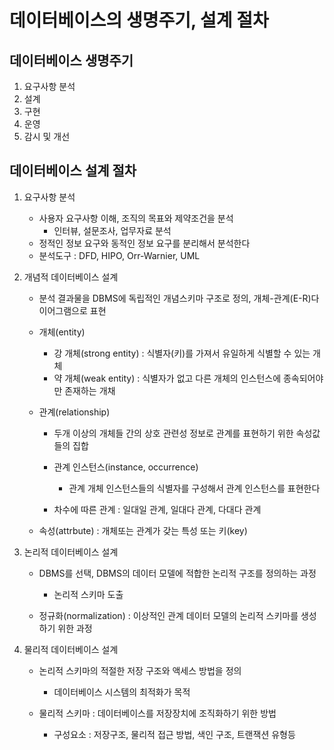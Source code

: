 # 데이터베이스의 생명주기, 설계 절차
## 데이터베이스 생명주기
1. 요구사항 분석
2. 설계
3. 구현
4. 운영
5. 감시 및 개선

## 데이터베이스 설계 절차
1. 요구사항 분석
    - 사용자 요구사항 이해, 조직의 목표와 제약조건을 분석
        - 인터뷰, 설문조사, 업무자료 분석
    - 정적인 정보 요구와 동적인 정보 요구를 분리해서 분석한다
    - 분석도구 : DFD, HIPO, Orr-Warnier, UML

2. 개념적 데이터베이스 설계
    - 분석 결과물을 DBMS에 독립적인 개념스키마 구조로 정의, 개체-관계(E-R)다이어그램으로 표현
    - 개체(entity)
        - 강 개체(strong entity) : 식별자(키)를 가져서 유일하게 식별할 수 있는 개체
        - 약 개체(weak entity) : 식별자가 없고 다른 개체의 인스턴스에 종속되어야만 존재하는 개채

    - 관계(relationship)
        - 두개 이상의 개체들 간의 상호 관련성 정보로 관계를 표현하기 위한 속성값들의 집합
        - 관계 인스턴스(instance, occurrence)
            - 관계 개체 인스턴스들의 식별자를 구성해서 관계 인스턴스를 표현한다

        - 차수에 따른 관계 : 일대일 관계, 일대다 관계, 다대다 관계
    
    - 속성(attrbute) : 개체또는 관계가 갖는 특성 또는 키(key)

3. 논리적 데이터베이스 설계
    - DBMS를 선택, DBMS의 데이터 모델에 적합한 논리적 구조를 정의하는 과정
        - 논리적 스키마 도출
    
    - 정규화(normalization) : 이상적인 관계 데이터 모델의 논리적 스키마를 생성하기 위한 과정

4. 물리적 데이터베이스 설계
    - 논리적 스키마의 적절한 저장 구조와 액세스 방법을 정의
        - 데이터베이스 시스템의 최적화가 목적

    - 물리적 스키마 : 데이터베이스를 저장장치에 조직화하기 위한 방법
        - 구성요소 : 저장구조, 물리적 접근 방법, 색인 구조, 트랜잭션 유형등